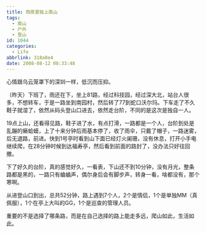 ```yaml
---
title: 雨夜里独上南山
tags:
  - 南山
  - 户外
  - 登山
id: 1044
categories:
  - Life
abbrlink: 318a0e4
date: 2008-08-12 08:33:48
---
```


心情跟乌云笼罩下的深圳一样，低沉而压抑。

（昨天）下班了，雨还在下，坐上81路，经过科技园，经过深大北，站台人很多，不想转车，于是一路坐到南园村，然后转了77到蛇口沃尔玛。下车走了不久鞋子就湿了，依然从码头登山口进去，依然走台阶，不同的是这次是独自一人。

19点上山，还看得见路，鞋子进了水，有点打滑，一路都是一个人，台阶到处是乱蹦的癞蛤蟆，上了十来分钟后雨基本停了，收了雨伞，只戴了帽子，一路迷雾，后无退路，前进。快到1号亭时看到山下面已经灯火阑珊，没有休息，打开小手电继续爬，在28分钟时候到达福寿亭，然后看到前面的路封了，没办法只好往回撤。

下了好久的台阶，真的感觉好久，一看表，下山还不到10分钟，没有月光，整条路都是黑的，一路只有蛐蛐声，偶尔身后会有脚步声，转身一看，啥都没有，那个寒啊。

从进登山口到出，总共52分钟，路上遇到7个人，2个是情侣，1个是单独MM（真佩服），1个在亭上大叫的GG，1个是巡查的管理人员。

重要的不是选择了哪条路，而是在自己选择的路上能走多远，爬山如此，生活如此。